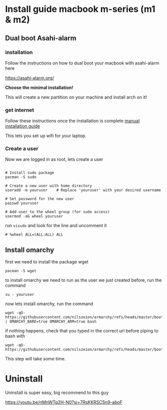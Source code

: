# Install guide macbook m-series (m1 & m2)

## Dual boot Asahi-alarm


### installation 

Follow the instructions on how to dual boot your macbook with asahi-alarm here

https://asahi-alarm.org/

**Choose the minimal installation!**

This will create a new partition on your machine and install arch on it!

### get internet
Follow these instructions once the installation is complete [manual installation guide](https://github.com/asahi-alarm/asahi-alarm/blob/main/manual-install.md)

This lets you set up wifi for your laptop.

### Create a user

Now we are logged in as root, lets create a user 
  
  ```

# Install sudo package
pacman -S sudo

# Create a new user with home directory
useradd -m youruser    # Replace 'youruser' with your desired username

# Set password for the new user
passwd youruser

# Add user to the wheel group (for sudo access)
usermod -aG wheel youruser
```

run `visudo` and look for the line and uncomment it


```
# %wheel ALL=(ALL:ALL) ALL
```


## Install omarchy 

first we need to install the package wget 

```
pacman -S wget
```

to install omarchy we need to run as the user we just created before, run the command

```
su - youruser
```


now lets install omarchy, run the command


```
wget -qO- https://githubusercontent.com/nilszeion/armarchy/refs/heads/master/boot.sh | OMARCHY_BARE=true OMARCHY_ARM=true bash
```

if nothing happens, check that you typed in the correct url before piping to bash with

```
wget -qO- https://githubusercontent.com/nilszeion/armarchy/refs/heads/master/boot.sh
```

This step will take some time.



# Uninstall

Uninstall is super easy, big recommend to this guy

https://youtu.be/nMnWTq2H-N0?si=7RsKKRSC5n9-aboF
